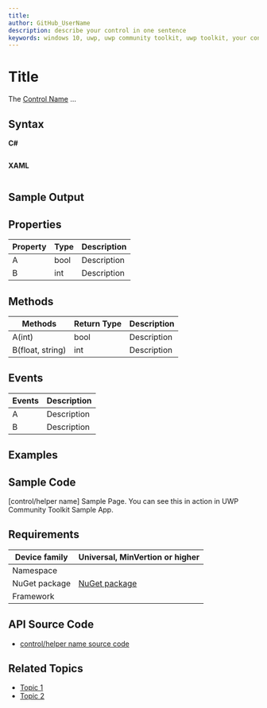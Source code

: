 ```yaml
---
title: 
author: GitHub_UserName
description: describe your control in one sentence
keywords: windows 10, uwp, uwp community toolkit, uwp toolkit, your control name 
---
```


# Title
<!-- Describe your control -->
The [Control Name](API-Link) ...
<!-- You can get your API link from https://docs.microsoft.com/en-us/dotnet/api/?term=uwp. Make sure you remove the "?view=uwp-toolkit-x.x.x" from the end of the URL eg: https://docs.microsoft.com/en-us/dotnet/api/microsoft.toolkit.uwp.helpers.printhelper -->

<!-- Use below format to display note
> [!NOTE]
Some note
-->

## Syntax

**C#**

```csharp

```

**XAML**

```xaml

```

## Sample Output

<!-- Image/Text can show the output of the control/helper -->

## Properties

<!-- Explain all properties in a table format -->

| Property | Type | Description |
| -- | -- | -- |
| A | bool | Description |
| B | int | Description |

## Methods

<!-- Explain all methods in a table format -->

| Methods | Return Type | Description |
| -- | -- | -- |
| A(int) | bool | Description |
| B(float, string) | int | Description |

## Events

<!-- Explain all events in a table format -->

| Events | Description |
| -- | -- |
| A | Description |
| B | Description |

## Examples

<!-- All control/helper must at least have an example to show the use of Properties and Methods in your control/helper with the output -->
<!-- Optional: Codes to achieve real-world use case with the output. For eg: Check https://docs.microsoft.com/en-us/windows/uwpcommunitytoolkit/animations/animationset#examples  -->

## Sample Code

<!-- Link to the sample page in the UWP Community Toolkit Sample App -->
[control/helper name] Sample Page. You can see this in action in UWP Community Toolkit Sample App.

## Requirements

| Device family | Universal, MinVertion or higher   |
| -- | -- |
| Namespace |  |
| NuGet package | [NuGet package](NuGet-package-link) |
| Framework |  |

<!-- Copy paste for the NuGet package links
[Microsoft.Toolkit](https://www.nuget.org/packages/Microsoft.Toolkit/)
[Microsoft.Toolkit.Services](https://www.nuget.org/packages/Microsoft.Toolkit.Services/)
[Microsoft.Toolkit.Uwp](https://www.nuget.org/packages/Microsoft.Toolkit.Uwp/)
[Microsoft.Toolkit.Uwp.Notifications](https://www.nuget.org/packages/Microsoft.Toolkit.Uwp.Notifications/)
[Microsoft.Toolkit.Uwp.Notifications.JavaScript](https://www.nuget.org/packages/Microsoft.Toolkit.Uwp.Notifications.JavaScript/)
[Microsoft.Toolkit.Uwp.Services](https://www.nuget.org/packages/Microsoft.Toolkit.Uwp.Services/)
[Microsoft.Toolkit.Uwp.UI](https://www.nuget.org/packages/Microsoft.Toolkit.Uwp.UI/)
[Microsoft.Toolkit.Uwp.UI.Animations](https://www.nuget.org/packages/Microsoft.Toolkit.Uwp.UI.Animations/)
[Microsoft.Toolkit.Uwp.UI.Controls](https://www.nuget.org/packages/Microsoft.Toolkit.Uwp.UI.Controls/)
[Microsoft.Toolkit.Uwp.Connectivity](https://www.nuget.org/packages/Microsoft.Toolkit.Uwp.Connectivity/)
[Microsoft.Toolkit.Uwp.DeveloperTools](https://www.nuget.org/packages/Microsoft.Toolkit.Uwp.DeveloperTools/)
 -->

## API Source Code

- [control/helper name source code](source-code-link)

## Related Topics

<!-- Optional -->

- [Topic 1](link)
- [Topic 2](link)
